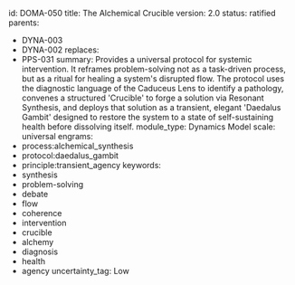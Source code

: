 id: DOMA-050
title: The Alchemical Crucible
version: 2.0
status: ratified
parents:
- DYNA-003
- DYNA-002
replaces:
- PPS-031
summary: Provides a universal protocol for systemic intervention. It reframes problem-solving
  not as a task-driven process, but as a ritual for healing a system's disrupted flow.
  The protocol uses the diagnostic language of the Caduceus Lens to identify a pathology,
  convenes a structured 'Crucible' to forge a solution via Resonant Synthesis, and
  deploys that solution as a transient, elegant 'Daedalus Gambit' designed to restore
  the system to a state of self-sustaining health before dissolving itself.
module_type: Dynamics Model
scale: universal
engrams:
- process:alchemical_synthesis
- protocol:daedalus_gambit
- principle:transient_agency
keywords:
- synthesis
- problem-solving
- debate
- flow
- coherence
- intervention
- crucible
- alchemy
- diagnosis
- health
- agency
uncertainty_tag: Low